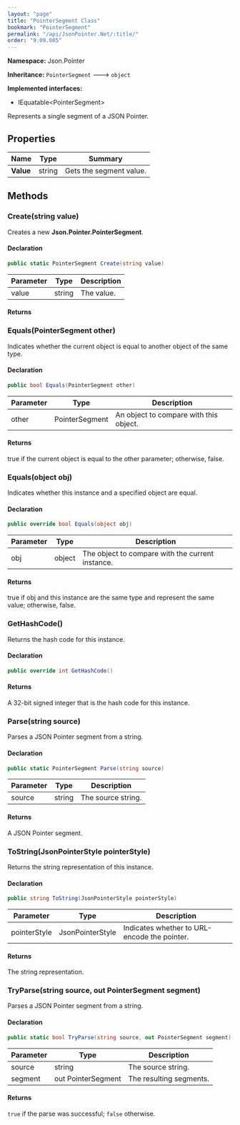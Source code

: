 ```yaml
---
layout: "page"
title: "PointerSegment Class"
bookmark: "PointerSegment"
permalink: "/api/JsonPointer.Net/:title/"
order: "9.09.005"
---
```

**Namespace:** Json.Pointer

**Inheritance:**
`PointerSegment`
 🡒 
`object`

**Implemented interfaces:**

- IEquatable\<PointerSegment\>

Represents a single segment of a JSON Pointer.

## Properties

| Name | Type | Summary |
|---|---|---|
| **Value** | string | Gets the segment value. |

## Methods

### Create(string value)

Creates a new **Json.Pointer.PointerSegment**.

#### Declaration

```c#
public static PointerSegment Create(string value)
```

| Parameter | Type | Description |
|---|---|---|
| value | string | The value. |


#### Returns



### Equals(PointerSegment other)

Indicates whether the current object is equal to another object of the same type.

#### Declaration

```c#
public bool Equals(PointerSegment other)
```

| Parameter | Type | Description |
|---|---|---|
| other | PointerSegment | An object to compare with this object. |


#### Returns

true if the current object is equal to the <paramref name="other">other</paramref> parameter; otherwise, false.

### Equals(object obj)

Indicates whether this instance and a specified object are equal.

#### Declaration

```c#
public override bool Equals(object obj)
```

| Parameter | Type | Description |
|---|---|---|
| obj | object | The object to compare with the current instance. |


#### Returns

true if <paramref name="obj">obj</paramref> and this instance are the same type and represent the same value; otherwise, false.

### GetHashCode()

Returns the hash code for this instance.

#### Declaration

```c#
public override int GetHashCode()
```


#### Returns

A 32-bit signed integer that is the hash code for this instance.

### Parse(string source)

Parses a JSON Pointer segment from a string.

#### Declaration

```c#
public static PointerSegment Parse(string source)
```

| Parameter | Type | Description |
|---|---|---|
| source | string | The source string. |


#### Returns

A JSON Pointer segment.

### ToString(JsonPointerStyle pointerStyle)

Returns the string representation of this instance.

#### Declaration

```c#
public string ToString(JsonPointerStyle pointerStyle)
```

| Parameter | Type | Description |
|---|---|---|
| pointerStyle | JsonPointerStyle | Indicates whether to URL-encode the pointer. |


#### Returns

The string representation.

### TryParse(string source, out PointerSegment segment)

Parses a JSON Pointer segment from a string.

#### Declaration

```c#
public static bool TryParse(string source, out PointerSegment segment)
```

| Parameter | Type | Description |
|---|---|---|
| source | string | The source string. |
| segment | out PointerSegment | The resulting segments. |


#### Returns

`true` if the parse was successful; `false` otherwise.


